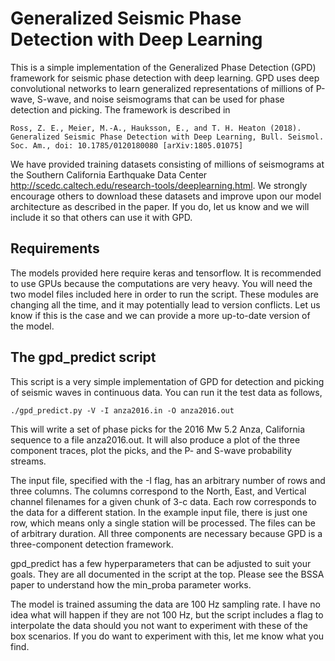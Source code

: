 # Generalized Seismic Phase Detection with Deep Learning

This is a simple implementation of the Generalized Phase Detection (GPD) framework for seismic phase detection with deep learning. GPD uses deep convolutional networks to learn generalized representations of millions of P-wave, S-wave, and noise seismograms that can be used for phase detection and picking. The framework is described in
```
Ross, Z. E., Meier, M.-A., Hauksson, E., and T. H. Heaton (2018). Generalized Seismic Phase Detection with Deep Learning, Bull. Seismol. Soc. Am., doi: 10.1785/0120180080 [arXiv:1805.01075]
```
We have provided training datasets consisting of millions of seismograms at the Southern California Earthquake Data Center <http://scedc.caltech.edu/research-tools/deeplearning.html>. We strongly encourage others to download these datasets and improve upon our model architecture as described in the paper. If you do, let us know and we will include it so that others can use it with GPD.

## Requirements
The models provided here require keras and tensorflow. It is recommended to use GPUs because the computations are very heavy. You will need the two model files included here in order to run the script. These modules are changing all the time, and it may potentially lead to version conflicts. Let us know if this is the case and we can provide a more up-to-date version of the model.

## The gpd_predict script
This script is a very simple implementation of GPD for detection and picking of seismic waves in continuous data. You can run it the test data as follows,
```
./gpd_predict.py -V -I anza2016.in -O anza2016.out
```
This will write a set of phase picks for the 2016 Mw 5.2 Anza, California sequence to a file anza2016.out. It will also produce a plot of the three component traces, plot the picks, and the P- and S-wave probability streams.

The input file, specified with the -I flag, has an arbitrary number of rows and three columns. The columns correspond to the North, East, and Vertical channel filenames for a given chunk of 3-c data. Each row corresponds to the data for a different station. In the example input file, there is just one row, which means only a single station will be processed. The files can be of arbitrary duration. All three components are necessary because GPD is a three-component detection framework.

gpd_predict has a few hyperparameters that can be adjusted to suit your goals. They are all documented in the script at the top. Please see the BSSA paper to understand how the min_proba parameter works.

The model is trained assuming the data are 100 Hz sampling rate. I have no idea what will happen if they are not 100 Hz, but the script includes a flag to interpolate the data should you not want to experiment with these of the box scenarios. If you do want to experiment with this, let me know what you find. 

```
